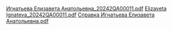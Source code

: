 [Игнатьева Елизавета Анатольевна_20242QA00011.pdf](https://github.com/ignateka/QA-Engineer-Portfolio/files/14192806/_20242QA00011.pdf)
[Elizaveta Ignateva_20242QA00011.pdf](https://github.com/ignateka/QA-Engineer-Portfolio/files/14192810/Elizaveta.Ignateva_20242QA00011.pdf)
[Справка Игнатьева Елизавета Анатольевна.pdf](https://github.com/ignateka/QA-Engineer-Portfolio/files/14192811/default.pdf)
